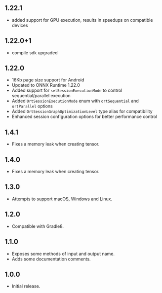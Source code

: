 ## 1.22.1
* added support for GPU execution, results in speedups on compatible devices


## 1.22.0+1
* compile sdk upgraded

## 1.22.0
* 16Kb page size support for Android
* Updated to ONNX Runtime 1.22.0
* Added support for `setSessionExecutionMode` to control sequential/parallel execution
* Added `OrtSessionExecutionMode` enum with `ortSequential` and `ortParallel` options
* Added `OrtSessionGraphOptimizationLevel` type alias for compatibility
* Enhanced session configuration options for better performance control

## 1.4.1

* Fixes a memory leak when creating tensor.

## 1.4.0

* Fixes a memory leak when creating tensor.

## 1.3.0

* Attempts to support macOS, Windows and Linux.

## 1.2.0

* Compatible with Gradle8.

## 1.1.0

* Exposes some methods of input and output name.
* Adds some documentation comments.

## 1.0.0

* Initial release.
